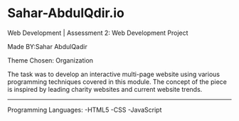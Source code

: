 # Sahar-AbdulQdir.io
Web Development | Assessment 2: Web Development Project

Made BY:Sahar AbdulQadir

Theme Chosen: Organization

The task was to develop an interactive multi-page website using various programming techniques covered in this module. The concept of the piece is inspired by leading charity websites and current website trends.

_________________________________________________________________________

Programming Languages: 
-HTML5
-CSS
-JavaScript
